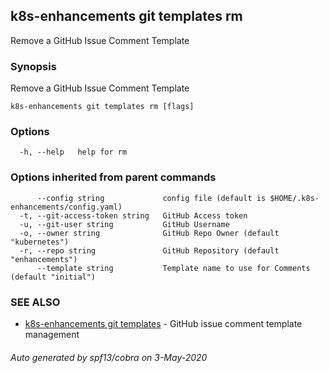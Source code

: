 ## k8s-enhancements git templates rm

Remove a GitHub Issue Comment Template

### Synopsis

Remove a GitHub Issue Comment Template

```
k8s-enhancements git templates rm [flags]
```

### Options

```
  -h, --help   help for rm
```

### Options inherited from parent commands

```
      --config string             config file (default is $HOME/.k8s-enhancements/config.yaml)
  -t, --git-access-token string   GitHub Access token
  -u, --git-user string           GitHub Username
  -o, --owner string              GitHub Repo Owner (default "kubernetes")
  -r, --repo string               GitHub Repository (default "enhancements")
      --template string           Template name to use for Comments (default "initial")
```

### SEE ALSO

* [k8s-enhancements git templates](k8s-enhancements_git_templates.md)	 - GitHub issue comment template management

###### Auto generated by spf13/cobra on 3-May-2020
